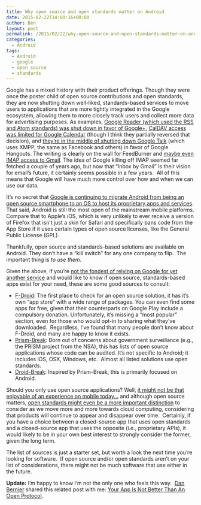 ```yaml
---
title: Why open source and open standards matter on Android
date: 2015-02-22T14:00:16+00:00
author: Ben
layout: post
permalink: /2015/02/22/why-open-source-and-open-standards-matter-on-android/
categories:
  - Android
tags:
  - Android
  - google
  - open source
  - standards
---
```

Google has a mixed history with their product offerings. Though they were once the poster child of open source contributions and open standards, they are now shutting down well-liked, standards-based services to move users to applications that are more tightly integrated in the Google ecosystem, allowing them to more closely track users and collect more data for advertising purposes. As examples, [Google Reader (which used the RSS and Atom standards) was shut down in favor of Google+](http://www.fastcolabs.com/3013890/reader-may-have-died-to-feed-googles-apis), [CalDAV access was limited for Google Calendar](http://inessential.com/2013/03/15/what_else_google_is_shutting_down) (though I think they partially reversed that decision), and [they&#8217;re in the middle of shutting down Google Talk](http://www.zdnet.com/article/google-moves-away-from-the-xmpp-open-messaging-standard/) (which uses XMPP, the same as Facebook and others) in favor of Google Hangouts. The writing is clearly on the wall for FeedBurner and [maybe even IMAP access to Gmail](https://twitter.com/marcoarment/status/355057307522039808). The idea of Google killing off IMAP seemed far fetched a couple of years ago, but now that &#8220;Inbox by Gmail&#8221; is their vision for email&#8217;s future, it certainly seems possible in a few years.  All of this means that Google will have much more control over how and when we can use our data.

It&#8217;s no secret that [Google is continuing to migrate Android from being an open source smartphone to an OS to host its proprietary apps and services](http://arstechnica.com/gadgets/2013/10/googles-iron-grip-on-android-controlling-open-source-by-any-means-necessary/). That said, Android is still the most open of the mainstream mobile platforms. Compare that to Apple&#8217;s iOS, which is very unlikely to ever receive a version of Firefox that isn&#8217;t just a skin for Safari and specifically bans code from the App Store if it uses certain types of open source licenses, like the General Public License (GPL).

Thankfully, open source and standards-based solutions are available on Android. They don&#8217;t have a &#8220;kill switch&#8221; for any one company to flip.  The important thing is _to use them_.

Given the above, if you&#8217;re [not the fondest of relying on Google for yet another service](https://gigaom.com/2013/03/20/sorry-google-you-can-keep-it-to-yourself/) and would like to know if open source, standards-based apps exist for your need, these are some good sources to consult:

  * [F-Droid](https://f-droid.org/): The first place to check for an open source solution, it has it&#8217;s own &#8220;app store&#8221; with a wide range of packages. You can even find some apps for free, given that their counterparts on Google Play include a compulsory donation. Unfortunately, it&#8217;s missing a &#8220;most popular&#8221; section, even for those who would opt-in to sharing what they&#8217;ve downloaded.  Regardless, I&#8217;ve found that many people don&#8217;t know about F-Droid, and many are happy to know it exists.
  * [Prism-Break](https://prism-break.org/en/categories/android/): Born out of concerns about government surveillance (e.g., the PRISM project from the NSA), this has lists of open source applications whose code can be audited. It&#8217;s not specific to Android; it includes iOS, OSX, Windows, etc.  Almost all listed solutions use open standards.
  * [Droid-Break](http://droid-break.info/): Inspired by Prism-Break, this is primarily focused on Android.

Should you only use open source applications? Well, [it might not be that enjoyable of an experience on mobile today...](http://arstechnica.com/gadgets/2014/07/exploring-the-world-of-foss-android-can-a-smartphone-be-open-source/) and although open source matters, [open standards might even be a more important distinction](http://www.marco.org/2013/03/21/thursday-sandwich) to consider as we move more and more towards cloud computing, considering that products will continue to appear and disappear over time.  Certainly, if you have a choice between a closed-source app that uses open standards and a closed-source app that uses the opposite (i.e., proprietary APIs), it would likely to be in your own best interest to strongly consider the former, given the long term.

The list of sources is just a starter set, but worth a look the next time you&#8217;re looking for software.  If open source and/or open standards aren&#8217;t on your list of considerations, there might not be much software that use either in the future.

**Update:** I&#8217;m happy to know I&#8217;m not the only one who feels this way.  [Dan Bernier](http://invisibleblocks.com/) shared this related post with me: [Your App Is Not Better Than An Open Protocol](http://www.andjosh.com/2015/02/15/using-open-protocols/).